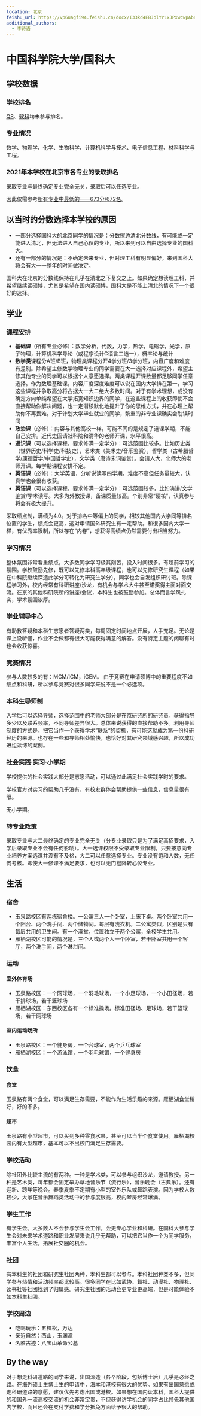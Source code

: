 ```yaml
---
location: 北京
feishu_url: https://vp6uagfi94.feishu.cn/docx/I33kd4EBJolYrLxJPxwcwpAbncE
additional_authors:
  - 李诗语
---
```


# 中国科学院大学/国科大

## 学校数据

### 学校排名

[QS][qs]、[软科][ranking]均未参与排名。

[qs]: https://www.qschina.cn/universities/university-of-chinese-academy-of-sciences
[ranking]: https://www.shanghairanking.cn/institution/university-of-chinese-academy-of-sciences

### 专业情况

数学、物理学、化学、生物科学、计算机科学与技术、电子信息工程、材料科学与工程。

### 2021年本学校在北京市各专业的录取排名

录取专业与最终确定专业完全无关，录取后可以任选专业。

因此仅需参考[所有专业中最低的——673分/672名][gaokao-cn]。

[gaokao-cn]: https://www.gaokao.cn/school/3145/provinceline "中国科学院大学分数线 - 招生计划|掌上高考"

## 以当时的分数选择本学校的原因

- 一部分选择国科大的北京同学的情况是：分数擦边清北分数线，有可能或一定能进入清北，但无法进入自己心仪的专业，所以来到可以自由选择专业的国科大。
- 还有一部分的情况是：不确定未来专业，但对理工科有明显偏好，来到国科大将会有大一一整年的时间做决定。

国科大在北京的分数线保持在几乎在清北之下复交之上。如果确定想读理工科，并希望继续读硕博，尤其是希望在国内读硕博，国科大是不能上清北的情况下一个很好的选择。

## 学业

### 课程安排

- **基础课**（所有专业必修）：数学分析，代数，力学，热学，电磁学，光学，原子物理，计算机科学导论（或程序设计C语言二选一），概率论与统计
- **数学类**课程分A班/B班，物理类课程分开4学分班/3学分班，内容广度和难度有差别。除希望主修数学物理专业的同学需要在大一选择对应课程外，希望主修其他专业的同学可以根据个人意愿选择。两类课程开课数量都足够同学任意选择。作为数理基础课，内容广度深度难度可以说在国内大学排在第一，学习这些课程并争取高分将占据大一大二绝大多数时间。对于有学术理想，或没有确定方向单纯希望在大学拓宽知识边界的同学，在这些课程上的收获即使不会直接帮助你解决问题，也一定潜移默化地提升了你的思维方式，并在心理上帮助你不再畏难。对于计划大学毕业就业的同学，繁重的非专业课确实会耽误时间
- **政治课**（必修）：内容与其他高校一样，可能不同的是规定了选课学期，不能自己安排。近代史回请社科院和清华的老师开课，水平很高。
- **通识课**（可以选择课程，要求修满一定学分）：可选范围比较多。比如历史类（世界历史/科学史/科技史），艺术类（美术史/音乐鉴赏），哲学类（古希腊哲学/康德哲学/中国哲学史），文学类（唐诗宋词鉴赏）。会请人大，北师大的老师开课。每学期课程安排不定。
- **英语课**（必修）：大学英语，分听说读写四学期。难度不高但任务量较大，认真学也会很有收获。
- **英语课**（可以选择课程，要求修满一定学分）：可选范围较多，比如演讲/文学鉴赏/学术读写。大多为外教授课，备课质量较高。个别非常“硬核”，认真参与将会有极大提升。

采取绩点制，满绩为4.0。对于排名中等偏上的同学，相较其他国内大学同等排名位置的学生，绩点会更高，这对申请国外研究生有一定帮助。和很多国内大学一样，有优秀率限制，所以存在“内卷”，想获得高绩点仍然需要付出相当努力。

### 学习情况

整体氛围非常看重绩点，大多数同学学习极其刻苦，投入时间很多。有超前学习的氛围。学校鼓励先修，既可以先修本科高年级课程，也可以先修研究生课程（如果在中科院继续深造此学分可转化为研究生学分），同学也会自发组织研讨班。除课程学习外，校内经常有科研讲座/沙龙，有机会与学术大牛甚至诺奖得主面对面交流。在京的其他科研院所的讲座/会议，本科生也被鼓励参加。总体而言学风扎实，学术氛围浓厚。

### 学业辅导中心

有助教答疑和本科生志愿者答疑两类，每周固定时间地点开展，人手充足。无论是课上没听懂，作业不会做都有很大可能获得满意的解答。没有特定主题的闲聊有时也会收获惊喜。

### 竞赛情况

参与人数较多的有：MCM/ICM，iGEM。 由于竞赛在申请硕博中的重要程度不如绩点和科研，所以参与竞赛对很多同学来说不是一个必选项。

### 本科生导师制

入学后可以选择导师，选择范围中的老师大部分是在京研究所的研究员。获得指导多少以及联系频率，不同导师差异很大。总体来说获得的直接帮助不多。利用导师制度的方式是，把它当作一个获得学术”联系“的契机，有可能这就成为第一份科研经历的来源。也存在一些和导师相处愉快，也恰好对其研究领域感兴趣，所以成功进组读博的案例。

### 社会实践·实习·小学期

学校提供的社会实践大部分是志愿活动，可以通过此满足社会实践学时的要求。

学校官方对实习的帮助几乎没有，有校友群体会帮助提供一些信息，信息量很有限。

无小学期。

### 转专业政策

录取专业与大二最终确定的专业完全无关（分专业录取只是为了满足高招要求，入学后录取专业不会有任何影响）。大一选课权限不受录取专业限制，只要按意向专业培养方案选课并没有不及格，大二可以任意选择专业。专业没有饱和人数，无任何考核。即使大一修课不满足要求，也可以无门槛降转心仪专业。

## 生活

### 宿舍

- 玉泉路校区有两栋宿舍楼。一公寓三人一个卧室，上床下桌。两个卧室共用一个阳台、两个洗手间、两个储物间。每层有洗衣机。二公寓类似，区别是只有每层共用的卫生间。有一个澡堂，位置独立于两个公寓，全校学生共用。
- 雁栖湖校区可能的情况是，三个人或两个人一个卧室，若干卧室共用一个客厅，两个洗手间，两个淋浴间。

### 运动

#### 室外体育场

- 玉泉路校区：一个网球场，一个羽毛球场，一个小足球场，一个小田径场，若干排球场，若干篮球场
- 雁栖湖校区：东西校区各有一个标准操场。标准田径场、足球场，若干篮球场，若干网球场

#### 室内运动场所

- 玉泉路校区：一个健身房，一个台球室，两个乒乓球室
- 雁栖湖校区：一个游泳馆，一个羽毛球馆，一个健身房

### 饮食

#### 食堂

玉泉路有两个食堂，可以满足生存需要，不能作为生活乐趣的来源。雁栖湖食堂稍好，好的不多。

#### 超市

玉泉路有小型超市，可以买到多种零食水果，甚至可以当半个食堂使用。雁栖湖校园内有大型超市，基本可以不出校门满足生存需要。

### 学校活动

除社团外比较主流的有两种。一种是学术类，可以参与组织沙龙，邀请教授。另一种是艺术类，每年都会固定举办草地音乐节（流行乐），音乐晚会（古典乐）。还有迎新、跨年等晚会。春季夏季不定期有小型的室外乐队或舞蹈表演。因为学校人数较少，大家在音乐舞蹈类活动中的参与度很高，校内琴房经常爆满。

### 学生工作

有学生会。大多数人不会参与学生会工作，会更专心学业和科研。在国科大参与学生会对未来学术道路和职业发展来说几乎无帮助，可以把它当作一个为同学服务，丰富个人生活，拓展社交圈的机会。

### 社团

有本科生的社团和研究生社团两种，本科生都可以参与。本科社团种类不多，但同学参与热情和活动频率都比较高。很多同学在比如武协、舞社、动漫社、物理社、读书社等社团找到了归属感。研究生社团的活动会更专业更高端，但是可能体验不如本科生社团。

### 学校周边

- 吃喝玩乐：五棵松，万达
- 亲近自然：西山，玉渊潭
- 名胜古迹：八宝山革命公墓

## By the way

对于想走科研道路的同学来说，出国深造（各个阶段，包括博士后）几乎是必经之路。在海外硕士生博士生的申请中，海本和港校有很大的优势。如果有出国意愿或走科研道路的意愿，建议优先考虑出国或港校。如果想在国内读本科，国科大提供的和国外一流高校交流的机会非常宝贵，不但获得访学机会的同学占比领先其他国内学校，而且还会在支付学费和学分抵免方面给予很大的帮助。
